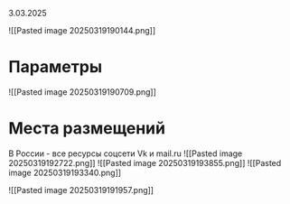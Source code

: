 3.03.2025

![[Pasted image 20250319190144.png]]

# Параметры
![[Pasted image 20250319190709.png]]
# Места размещений
В России - все ресурсы соцсети Vk и mail.ru
![[Pasted image 20250319192722.png]]
![[Pasted image 20250319193855.png]]
![[Pasted image 20250319193340.png]]

![[Pasted image 20250319191957.png]]

